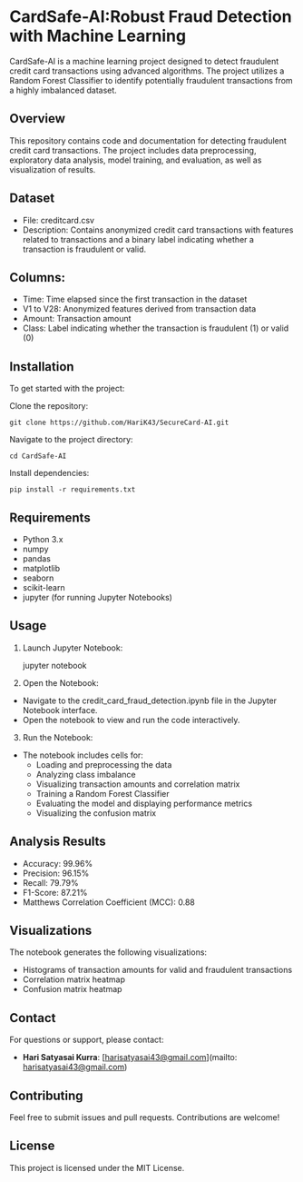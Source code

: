 # CardSafe-AI:Robust Fraud Detection with Machine Learning



CardSafe-AI is a machine learning project designed to detect fraudulent credit card transactions using advanced algorithms. The project utilizes a Random Forest Classifier to identify potentially fraudulent transactions from a highly imbalanced dataset.

## Overview
This repository contains code and documentation for detecting fraudulent credit card transactions. The project includes data preprocessing, exploratory data analysis, model training, and evaluation, as well as visualization of results.

## Dataset

- File: creditcard.csv
- Description: Contains anonymized credit card transactions with features related to transactions and a binary label 
 indicating whether a transaction is fraudulent or valid.

## Columns:

- Time: Time elapsed since the first transaction in the dataset
- V1 to V28: Anonymized features derived from transaction data
- Amount: Transaction amount
- Class: Label indicating whether the transaction is fraudulent (1) or valid (0)

## Installation
To get started with the project:

Clone the repository:

    git clone https://github.com/HariK43/SecureCard-AI.git
Navigate to the project directory:


    cd CardSafe-AI
Install dependencies:


    pip install -r requirements.txt


## Requirements
- Python 3.x
- numpy
- pandas
- matplotlib
- seaborn
- scikit-learn
- jupyter (for running Jupyter Notebooks)

## Usage
1. Launch Jupyter Notebook:

   jupyter notebook
   
3. Open the Notebook:

- Navigate to the credit_card_fraud_detection.ipynb file in the Jupyter Notebook interface.
- Open the notebook to view and run the code interactively.
  
3. Run the Notebook:

- The notebook includes cells for:
  - Loading and preprocessing the data
  - Analyzing class imbalance
  - Visualizing transaction amounts and correlation matrix
  - Training a Random Forest Classifier
  - Evaluating the model and displaying performance metrics
  - Visualizing the confusion matrix

## Analysis Results
- Accuracy: 99.96%
- Precision: 96.15%
- Recall: 79.79%
- F1-Score: 87.21%
- Matthews Correlation Coefficient (MCC): 0.88

## Visualizations

The notebook generates the following visualizations:

- Histograms of transaction amounts for valid and fraudulent transactions
- Correlation matrix heatmap
- Confusion matrix heatmap

## Contact
For questions or support, please contact:

- **Hari Satyasai Kurra**: [harisatyasai43@gmail.com](mailto: harisatyasai43@gmail.com)
  
## Contributing
Feel free to submit issues and pull requests. Contributions are welcome!


## License
This project is licensed under the MIT License.
